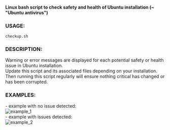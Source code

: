 #### Linux bash script to check safety and health of Ubuntu installation (~ "Ubuntu antivirus")

### USAGE:

 `checkup.sh`

### DESCRIPTION:

Warning or error messages are displayed for each potential safety or health issue in Ubuntu installation.  
Update this script and its associated files depending on your installation.  
Then running this script regularly will ensure nothing critical has changed or has been corrupted.

### EXAMPLES:

\- example with no issue detected:  
![example_1](https://github.com/user-attachments/assets/1814e6c6-e930-49aa-a019-86b3729e2cbe)  
\- example with issues detected:  
![example_2](https://github.com/user-attachments/assets/70e3fc95-c62a-4c7c-8691-fbf57160af3c)  
